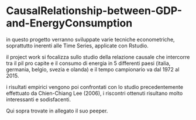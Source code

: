 # CausalRelationship-between-GDP-and-EnergyConsumption

in questo progetto verranno sviluppate varie tecniche econometriche, soprattutto inerenti alle Time Series, applicate con Rstudio.

il project work si focalizza sullo studio della relazione causale che intercorre tra il pil pro capite e il consumo di energia in 5 differenti paesi (italia, germania, belgio, svezia e olanda) e il tempo campionario va dal 1972 al 2015.

i risultati empirici vengono poi confrontati con lo studio precedentemente effettuato da Chien-Chiang Lee (2006), i riscontri ottenuti risultano molto interessanti e sodisfacenti.

Qui sopra trovate in allegato il suo peeper.

